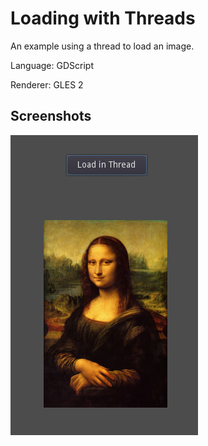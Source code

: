 # Loading with Threads

An example using a thread to load an image.

Language: GDScript

Renderer: GLES 2

## Screenshots

![Screenshot](screenshots/load_in_thread.png)
